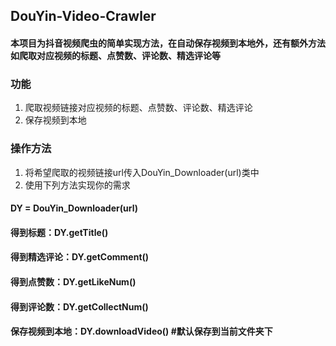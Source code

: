 ## DouYin-Video-Crawler

#### 本项目为抖音视频爬虫的简单实现方法，在自动保存视频到本地外，还有额外方法如爬取对应视频的标题、点赞数、评论数、精选评论等

### 功能

1. 爬取视频链接对应视频的标题、点赞数、评论数、精选评论  
2. 保存视频到本地  

### 操作方法  

1. 将希望爬取的视频链接url传入DouYin_Downloader(url)类中  
2. 使用下列方法实现你的需求  
#### DY = DouYin_Downloader(url)  
#### 得到标题：DY.getTitle()  
#### 得到精选评论：DY.getComment()  
#### 得到点赞数：DY.getLikeNum()  
#### 得到评论数：DY.getCollectNum()  
#### 保存视频到本地：DY.downloadVideo() #默认保存到当前文件夹下  